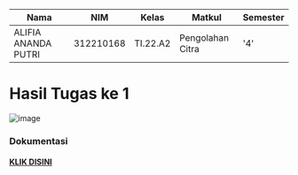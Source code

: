 |**Nama**|**NIM**|**Kelas**|**Matkul**|**Semester**|
|----|---|-----|------|---|
|ALIFIA ANANDA PUTRI|312210168|TI.22.A2|Pengolahan Citra|'4'|

# Hasil Tugas ke 1

![image](https://github.com/Alifiananda06/PC-1/assets/115884834/dcadba78-75ca-4a84-92f4-211e06d47ca7)


### Dokumentasi
#### [KLIK DISINI]()
